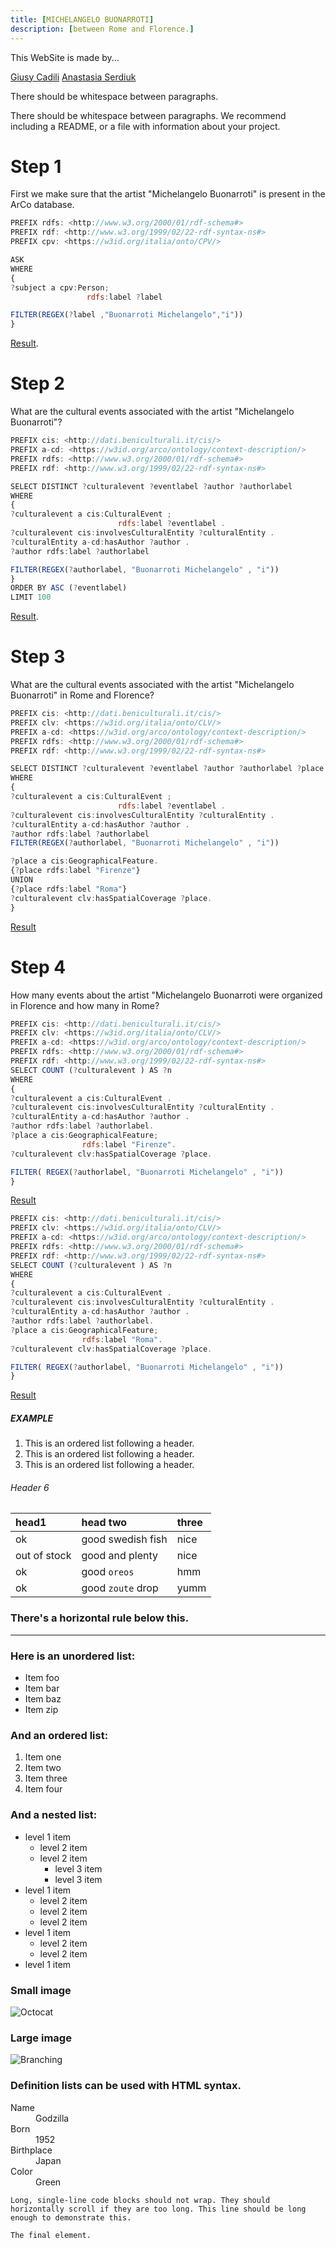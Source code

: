 ```yaml
---
title: [MICHELANGELO BUONARROTI] 
description: [between Rome and Florence.]
---
```

This WebSite is made by...

[Giusy Cadili](./Giusy.html) 
[Anastasia Serdiuk](./Anastasia.html)

There should be whitespace between paragraphs.

There should be whitespace between paragraphs. We recommend including a README, or a file with information about your project.

# Step 1

First we make sure that the artist "Michelangelo Buonarroti" is present in the ArCo database.

```js
PREFIX rdfs: <http://www.w3.org/2000/01/rdf-schema#>
PREFIX rdf: <http://www.w3.org/1999/02/22-rdf-syntax-ns#>
PREFIX cpv: <https://w3id.org/italia/onto/CPV/>

ASK
WHERE
{
?subject a cpv:Person;
                 rdfs:label ?label

FILTER(REGEX(?label ,"Buonarroti Michelangelo","i"))
}
```
[Result](https://dati.cultura.gov.it/sparql?default-graph-uri=&query=PREFIX+rdfs%3A+%3Chttp%3A%2F%2Fwww.w3.org%2F2000%2F01%2Frdf-schema%23%3E%0D%0APREFIX+rdf%3A+%3Chttp%3A%2F%2Fwww.w3.org%2F1999%2F02%2F22-rdf-syntax-ns%23%3E%0D%0APREFIX+cpv%3A+%3Chttps%3A%2F%2Fw3id.org%2Fitalia%2Fonto%2FCPV%2F%3E%0D%0A%0D%0AASK%0D%0AWHERE%0D%0A%7B%0D%0A%3Fsubject+a+cpv%3APerson%3B%0D%0A+++++++++++++++++rdfs%3Alabel+%3Flabel%0D%0A%0D%0AFILTER%28REGEX%28%3Flabel+%2C%22Buonarroti+Michelangelo%22%2C%22i%22%29%29%0D%0A%7D%0D%0A&format=text%2Fhtml&timeout=0&signal_void=on).

# Step 2

What are the cultural events associated with the artist "Michelangelo Buonarroti"?

```js
PREFIX cis: <http://dati.beniculturali.it/cis/>
PREFIX a-cd: <https://w3id.org/arco/ontology/context-description/>
PREFIX rdfs: <http://www.w3.org/2000/01/rdf-schema#>
PREFIX rdf: <http://www.w3.org/1999/02/22-rdf-syntax-ns#>

SELECT DISTINCT ?culturalevent ?eventlabel ?author ?authorlabel
WHERE
{
?culturalevent a cis:CulturalEvent ;
                        rdfs:label ?eventlabel .
?culturalevent cis:involvesCulturalEntity ?culturalEntity .
?culturalEntity a-cd:hasAuthor ?author .
?author rdfs:label ?authorlabel

FILTER(REGEX(?authorlabel, "Buonarroti Michelangelo" , "i"))
}
ORDER BY ASC (?eventlabel)
LIMIT 100
```
[Result](https://dati.cultura.gov.it/sparql?default-graph-uri=&query=PREFIX+cis%3A+%3Chttp%3A%2F%2Fdati.beniculturali.it%2Fcis%2F%3E%0D%0APREFIX+a-cd%3A+%3Chttps%3A%2F%2Fw3id.org%2Farco%2Fontology%2Fcontext-description%2F%3E%0D%0APREFIX+rdfs%3A+%3Chttp%3A%2F%2Fwww.w3.org%2F2000%2F01%2Frdf-schema%23%3E%0D%0APREFIX+rdf%3A+%3Chttp%3A%2F%2Fwww.w3.org%2F1999%2F02%2F22-rdf-syntax-ns%23%3E%0D%0A%0D%0ASELECT+DISTINCT+%3Fculturalevent+%3Feventlabel+%3Fauthor+%3Fauthorlabel%0D%0AWHERE%0D%0A%7B%0D%0A%3Fculturalevent+a+cis%3ACulturalEvent+%3B%0D%0A++++++++++++++++++++++++rdfs%3Alabel+%3Feventlabel+.%0D%0A%3Fculturalevent+cis%3AinvolvesCulturalEntity+%3FculturalEntity+.%0D%0A%3FculturalEntity+a-cd%3AhasAuthor+%3Fauthor+.%0D%0A%3Fauthor+rdfs%3Alabel+%3Fauthorlabel%0D%0A%0D%0AFILTER%28REGEX%28%3Fauthorlabel%2C+%22Buonarroti+Michelangelo%22+%2C+%22i%22%29%29%0D%0A%7D%0D%0AORDER+BY+ASC+%28%3Feventlabel%29%0D%0ALIMIT+100%0D%0A&format=text%2Fhtml&timeout=0&signal_void=on).

# Step 3

What are the cultural events associated with the artist "Michelangelo Buonarroti" in Rome and Florence?

```js
PREFIX cis: <http://dati.beniculturali.it/cis/>
PREFIX clv: <https://w3id.org/italia/onto/CLV/>
PREFIX a-cd: <https://w3id.org/arco/ontology/context-description/>
PREFIX rdfs: <http://www.w3.org/2000/01/rdf-schema#>
PREFIX rdf: <http://www.w3.org/1999/02/22-rdf-syntax-ns#>

SELECT DISTINCT ?culturalevent ?eventlabel ?author ?authorlabel ?place
WHERE
{
?culturalevent a cis:CulturalEvent ;
                        rdfs:label ?eventlabel .
?culturalevent cis:involvesCulturalEntity ?culturalEntity .
?culturalEntity a-cd:hasAuthor ?author .
?author rdfs:label ?authorlabel
FILTER(REGEX(?authorlabel, "Buonarroti Michelangelo" , "i"))

?place a cis:GeographicalFeature.
{?place rdfs:label "Firenze"}
UNION
{?place rdfs:label "Roma"}
?culturalevent clv:hasSpatialCoverage ?place.
}
```
[Result](https://dati.cultura.gov.it/sparql?default-graph-uri=&query=PREFIX+cis%3A+%3Chttp%3A%2F%2Fdati.beniculturali.it%2Fcis%2F%3E%0D%0APREFIX+clv%3A+%3Chttps%3A%2F%2Fw3id.org%2Fitalia%2Fonto%2FCLV%2F%3E%0D%0APREFIX+a-cd%3A+%3Chttps%3A%2F%2Fw3id.org%2Farco%2Fontology%2Fcontext-description%2F%3E%0D%0APREFIX+rdfs%3A+%3Chttp%3A%2F%2Fwww.w3.org%2F2000%2F01%2Frdf-schema%23%3E%0D%0APREFIX+rdf%3A+%3Chttp%3A%2F%2Fwww.w3.org%2F1999%2F02%2F22-rdf-syntax-ns%23%3E%0D%0A%0D%0ASELECT+DISTINCT+%3Fculturalevent+%3Feventlabel+%3Fauthor+%3Fauthorlabel+%3Fplace%0D%0AWHERE%0D%0A%7B%0D%0A%3Fculturalevent+a+cis%3ACulturalEvent+%3B%0D%0A++++++++++++++++++++++++rdfs%3Alabel+%3Feventlabel+.%0D%0A%3Fculturalevent+cis%3AinvolvesCulturalEntity+%3FculturalEntity+.%0D%0A%3FculturalEntity+a-cd%3AhasAuthor+%3Fauthor+.%0D%0A%3Fauthor+rdfs%3Alabel+%3Fauthorlabel%0D%0AFILTER%28REGEX%28%3Fauthorlabel%2C+%22Buonarroti+Michelangelo%22+%2C+%22i%22%29%29%0D%0A%0D%0A%3Fplace+a+cis%3AGeographicalFeature.%0D%0A%7B%3Fplace+rdfs%3Alabel+%22Firenze%22%7D%0D%0AUNION%0D%0A%7B%3Fplace+rdfs%3Alabel+%22Roma%22%7D%0D%0A%3Fculturalevent+clv%3AhasSpatialCoverage+%3Fplace.%0D%0A%7D%0D%0A%0D%0A&format=text%2Fhtml&timeout=0&signal_void=on)


# Step 4

How many events about the artist "Michelangelo Buonarroti were organized in Florence and how many in Rome? 

```js
PREFIX cis: <http://dati.beniculturali.it/cis/>
PREFIX clv: <https://w3id.org/italia/onto/CLV/>
PREFIX a-cd: <https://w3id.org/arco/ontology/context-description/>
PREFIX rdfs: <http://www.w3.org/2000/01/rdf-schema#>
PREFIX rdf: <http://www.w3.org/1999/02/22-rdf-syntax-ns#>
SELECT COUNT (?culturalevent ) AS ?n
WHERE
{
?culturalevent a cis:CulturalEvent .
?culturalevent cis:involvesCulturalEntity ?culturalEntity .
?culturalEntity a-cd:hasAuthor ?author .
?author rdfs:label ?authorlabel.
?place a cis:GeographicalFeature;
                rdfs:label "Firenze".
?culturalevent clv:hasSpatialCoverage ?place.

FILTER( REGEX(?authorlabel, "Buonarroti Michelangelo" , "i"))
}
```
[Result](https://dati.cultura.gov.it/sparql?default-graph-uri=&query=PREFIX+cis%3A+%3Chttp%3A%2F%2Fdati.beniculturali.it%2Fcis%2F%3E%0D%0APREFIX+clv%3A+%3Chttps%3A%2F%2Fw3id.org%2Fitalia%2Fonto%2FCLV%2F%3E%0D%0APREFIX+a-cd%3A+%3Chttps%3A%2F%2Fw3id.org%2Farco%2Fontology%2Fcontext-description%2F%3E%0D%0APREFIX+rdfs%3A+%3Chttp%3A%2F%2Fwww.w3.org%2F2000%2F01%2Frdf-schema%23%3E%0D%0APREFIX+rdf%3A+%3Chttp%3A%2F%2Fwww.w3.org%2F1999%2F02%2F22-rdf-syntax-ns%23%3E%0D%0ASELECT+COUNT+%28%3Fculturalevent+%29+AS+%3Fn%0D%0AWHERE%0D%0A%7B%0D%0A%3Fculturalevent+a+cis%3ACulturalEvent+.%0D%0A%3Fculturalevent+cis%3AinvolvesCulturalEntity+%3FculturalEntity+.%0D%0A%3FculturalEntity+a-cd%3AhasAuthor+%3Fauthor+.%0D%0A%3Fauthor+rdfs%3Alabel+%3Fauthorlabel.%0D%0A%3Fplace+a+cis%3AGeographicalFeature%3B%0D%0A++++++++++++++++rdfs%3Alabel+%22Firenze%22.%0D%0A%3Fculturalevent+clv%3AhasSpatialCoverage+%3Fplace.%0D%0A%0D%0AFILTER%28+REGEX%28%3Fauthorlabel%2C+%22Buonarroti+Michelangelo%22+%2C+%22i%22%29%29%0D%0A%7D%0D%0A&format=text%2Fhtml&timeout=0&signal_void=on)

```js
PREFIX cis: <http://dati.beniculturali.it/cis/>
PREFIX clv: <https://w3id.org/italia/onto/CLV/>
PREFIX a-cd: <https://w3id.org/arco/ontology/context-description/>
PREFIX rdfs: <http://www.w3.org/2000/01/rdf-schema#>
PREFIX rdf: <http://www.w3.org/1999/02/22-rdf-syntax-ns#>
SELECT COUNT (?culturalevent ) AS ?n
WHERE
{
?culturalevent a cis:CulturalEvent .
?culturalevent cis:involvesCulturalEntity ?culturalEntity .
?culturalEntity a-cd:hasAuthor ?author .
?author rdfs:label ?authorlabel.
?place a cis:GeographicalFeature;
                rdfs:label "Roma".
?culturalevent clv:hasSpatialCoverage ?place.

FILTER( REGEX(?authorlabel, "Buonarroti Michelangelo" , "i"))
}
```
[Result](https://dati.cultura.gov.it/sparql?default-graph-uri=&query=PREFIX+cis%3A+%3Chttp%3A%2F%2Fdati.beniculturali.it%2Fcis%2F%3E%0D%0APREFIX+clv%3A+%3Chttps%3A%2F%2Fw3id.org%2Fitalia%2Fonto%2FCLV%2F%3E%0D%0APREFIX+a-cd%3A+%3Chttps%3A%2F%2Fw3id.org%2Farco%2Fontology%2Fcontext-description%2F%3E%0D%0APREFIX+rdfs%3A+%3Chttp%3A%2F%2Fwww.w3.org%2F2000%2F01%2Frdf-schema%23%3E%0D%0APREFIX+rdf%3A+%3Chttp%3A%2F%2Fwww.w3.org%2F1999%2F02%2F22-rdf-syntax-ns%23%3E%0D%0ASELECT+COUNT+%28%3Fculturalevent+%29+AS+%3Fn%0D%0AWHERE%0D%0A%7B%0D%0A%3Fculturalevent+a+cis%3ACulturalEvent+.%0D%0A%3Fculturalevent+cis%3AinvolvesCulturalEntity+%3FculturalEntity+.%0D%0A%3FculturalEntity+a-cd%3AhasAuthor+%3Fauthor+.%0D%0A%3Fauthor+rdfs%3Alabel+%3Fauthorlabel.%0D%0A%3Fplace+a+cis%3AGeographicalFeature%3B%0D%0A++++++++++++++++rdfs%3Alabel+%22Roma%22.%0D%0A%3Fculturalevent+clv%3AhasSpatialCoverage+%3Fplace.%0D%0A%0D%0AFILTER%28+REGEX%28%3Fauthorlabel%2C+%22Buonarroti+Michelangelo%22+%2C+%22i%22%29%29%0D%0A%7D%0D%0A&format=text%2Fhtml&timeout=0&signal_void=on)

##### EXAMPLE 

1.  This is an ordered list following a header.
2.  This is an ordered list following a header.
3.  This is an ordered list following a header.

###### Header 6

| head1        | head two          | three |
|:-------------|:------------------|:------|
| ok           | good swedish fish | nice  |
| out of stock | good and plenty   | nice  |
| ok           | good `oreos`      | hmm   |
| ok           | good `zoute` drop | yumm  |

### There's a horizontal rule below this.

* * *

### Here is an unordered list:

*   Item foo
*   Item bar
*   Item baz
*   Item zip

### And an ordered list:

1.  Item one
1.  Item two
1.  Item three
1.  Item four

### And a nested list:

- level 1 item
  - level 2 item
  - level 2 item
    - level 3 item
    - level 3 item
- level 1 item
  - level 2 item
  - level 2 item
  - level 2 item
- level 1 item
  - level 2 item
  - level 2 item
- level 1 item

### Small image

![Octocat](https://github.githubassets.com/images/icons/emoji/octocat.png)

### Large image

![Branching](https://guides.github.com/activities/hello-world/branching.png)


### Definition lists can be used with HTML syntax.

<dl>
<dt>Name</dt>
<dd>Godzilla</dd>
<dt>Born</dt>
<dd>1952</dd>
<dt>Birthplace</dt>
<dd>Japan</dd>
<dt>Color</dt>
<dd>Green</dd>
</dl>

```
Long, single-line code blocks should not wrap. They should horizontally scroll if they are too long. This line should be long enough to demonstrate this.
```

```
The final element.
```
